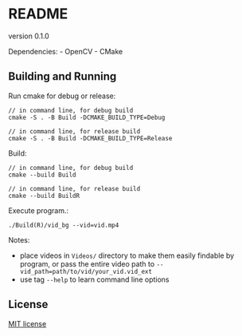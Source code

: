 # README

version 0.1.0

Dependencies:
	- OpenCV
	- CMake


## Building and Running

Run cmake for debug or release:

```
// in command line, for debug build
cmake -S . -B Build -DCMAKE_BUILD_TYPE=Debug

// in command line, for release build
cmake -S . -B Build -DCMAKE_BUILD_TYPE=Release
```

Build:

```
// in command line, for debug build
cmake --build Build

// in command line, for release build
cmake --build BuildR
```

Execute program.:

```
./Build(R)/vid_bg --vid=vid.mp4
```

Notes:
- place videos in `Videos/` directory to make them easily findable by program, or pass the entire video path to `--vid_path=path/to/vid/your_vid.vid_ext`
- use tag `--help` to learn command line options


## License

[MIT license](https://opensource.org/licenses/MIT)

























